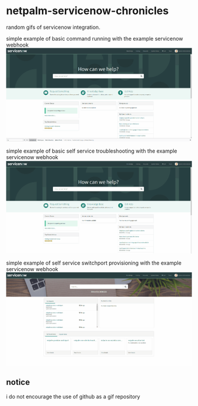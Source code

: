 # netpalm-servicenow-chronicles
random gifs of servicenow integration.

simple example of basic command running with the example servicenow webhook
![netpalm whook](/netpalm_servicenow_self_service_whook.gif)

simple example of basic self service troubleshooting with the example servicenow webhook
![netpalm tshoot](/netpalm_servicenow_self_service_tshoot_0_1.gif)

simple example of self service switchport provisioning with the example servicenow webhook
![netpalm switchport](/netpalm_servicenow_self_service_switchport.gif)

## notice
i do not encourage the use of github as a gif repository
